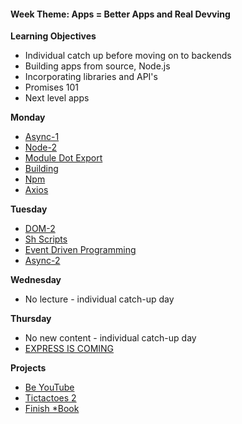 <h4 class="weektheme">Week Theme: Apps = Better Apps and Real Devving</h4>
  
**Learning Objectives**  
  * Individual catch up before moving on to backends  
  * Building apps from source, Node.js    
  * Incorporating libraries and API's  
  * Promises 101   
  * Next level apps  
  

**Monday**   
  * [Async-1](https://github.com/jankeLearning/content-md/blob/master/js/03-async-1.md)   
  * [Node-2](https://github.com/jankeLearning/content-md/blob/master/node%2Bexpress/04-node-2.md)  
  * [Module Dot Export](https://github.com/jankeLearning/content-md/blob/master/js/04-module-dot-export.md)
  * [Building](https://github.com/jankeLearning/content-md/blob/master/dev-knowledge/04-packaging.md)  
  * [Npm](https://github.com/jankeLearning/content-md/blob/master/tools/04-npm.md)  
  * [Axios](https://github.com/jankeLearning/content-md/blob/master/npm-modules/04-axios.md) 

**Tuesday**  
  * [DOM-2](https://github.com/jankeLearning/content-md/blob/master/frontend/04-DOM-2.md)  
  * [Sh Scripts](https://github.com/jankeLearning/content-md/blob/master/dev-knowledge/04-sh-scripts.md)  
  * [Event Driven Programming](https://github.com/jankeLearning/content-md/blob/master/programming-and-paradigms/04-event-driven-programming.md)  
  * [Async-2](https://github.com/jankeLearning/content-md/blob/master/js/04-async-2.md)  

**Wednesday**  
  * No lecture - individual catch-up day 


**Thursday**  
  * No new content - individual catch-up day 
  * [EXPRESS IS COMING](https://github.com/jankeLearning/content-md/blob/master/node%2Bexpress/04-express-is-coming.md)
  
**Projects**  
  * [Be YouTube](https://github.com/jankeLearning/projects/tree/master/04-be-you-tube)  
  * [Tictactoes 2](https://github.com/jankeLearning/projects/blob/master/tictactoes/2-tictapps)  
  * [Finish *Book](https://github.com/jankeLearning/projects/blob/master/star-book)
  
